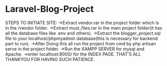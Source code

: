 # Laravel-Blog-Project
  
STEPS TO INITIATE SITE:
->Extract vendor.rar in the project folder which is in the /vendor folder.
->Extract must_files.rar in the main project folder(it has all the database files like .env and others).
->Extract the blogger_project.sql file to your localhost/phpmyadmin database(this is necessary for backend part to run).
->After Doing this all run the project from cmd by php artisan serve in the project folder.
->Run the XAMPP SERVER for mysql and Apache.
->enter localhost:8000/ for the INDEX PAGE.
THAT'S ALL THANKYOU FOR HAVING SUCH PATIENCE.
